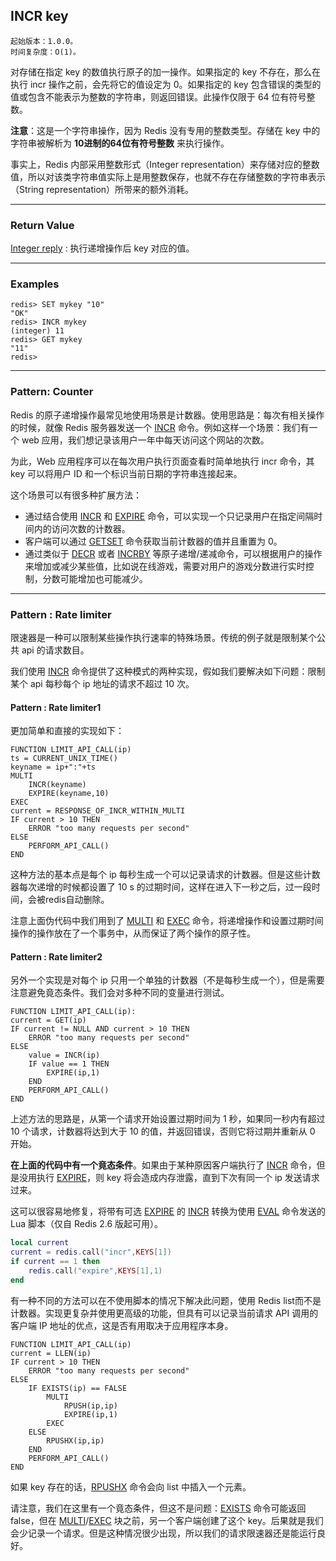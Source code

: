 ## INCR key

    起始版本：1.0.0。
    时间复杂度：O(1)。

对存储在指定 key 的数值执行原子的加一操作。如果指定的 key 不存在，那么在执行 incr 操作之前，会先将它的值设定为 0。如果指定的 key 包含错误的类型的值或包含不能表示为整数的字符串，则返回错误。此操作仅限于 64 位有符号整数。

**注意**：这是一个字符串操作，因为 Redis 没有专用的整数类型。存储在 key 中的字符串被解析为 **10进制的64位有符号整数** 来执行操作。

事实上，Redis 内部采用整数形式（Integer representation）来存储对应的整数值，所以对该类字符串值实际上是用整数保存，也就不存在存储整数的字符串表示（String representation）所带来的额外消耗。

---

### Return Value

[Integer reply](../topics/protocol.md#resp-integers) : 执行递增操作后 key 对应的值。

---

### Examples

```
redis> SET mykey "10"
"OK"
redis> INCR mykey
(integer) 11
redis> GET mykey
"11"
redis> 
```

---

### Pattern: Counter

Redis 的原子递增操作最常见地使用场景是计数器。使用思路是：每次有相关操作的时候，就像 Redis 服务器发送一个 [INCR](incr.md) 命令。例如这样一个场景：我们有一个 web 应用，我们想记录该用户一年中每天访问这个网站的次数。

为此，Web 应用程序可以在每次用户执行页面查看时简单地执行 incr 命令，其 key 可以将用户 ID 和一个标识当前日期的字符串连接起来。

这个场景可以有很多种扩展方法：

- 通过结合使用 [INCR](incr.md) 和 [EXPIRE](expire.md) 命令，可以实现一个只记录用户在指定间隔时间内的访问次数的计数器。
- 客户端可以通过 [GETSET](getset.md) 命令获取当前计数器的值并且重置为 0。
- 通过类似于 [DECR]() 或者 [INCRBY]() 等原子递增/递减命令，可以根据用户的操作来增加或减少某些值，比如说在线游戏，需要对用户的游戏分数进行实时控制，分数可能增加也可能减少。

---

### Pattern : Rate limiter

限速器是一种可以限制某些操作执行速率的特殊场景。传统的例子就是限制某个公共 api 的请求数目。

我们使用 [INCR](incr.md) 命令提供了这种模式的两种实现，假如我们要解决如下问题：限制某个 api 每秒每个 ip 地址的请求不超过 10 次。

#### Pattern : Rate limiter1

更加简单和直接的实现如下：
```
FUNCTION LIMIT_API_CALL(ip)
ts = CURRENT_UNIX_TIME()
keyname = ip+":"+ts
MULTI
    INCR(keyname)
    EXPIRE(keyname,10)
EXEC
current = RESPONSE_OF_INCR_WITHIN_MULTI
IF current > 10 THEN
    ERROR "too many requests per second"
ELSE
    PERFORM_API_CALL()
END
```

这种方法的基本点是每个 ip 每秒生成一个可以记录请求的计数器。但是这些计数器每次递增的时候都设置了 10 s 的过期时间，这样在进入下一秒之后，过一段时间，会被redis自动删除。

注意上面伪代码中我们用到了 [MULTI](multi.md) 和 [EXEC](exec.md) 命令，将递增操作和设置过期时间操作的操作放在了一个事务中，从而保证了两个操作的原子性。

#### Pattern : Rate limiter2

另外一个实现是对每个 ip 只用一个单独的计数器（不是每秒生成一个），但是需要注意避免竟态条件。我们会对多种不同的变量进行测试。

```
FUNCTION LIMIT_API_CALL(ip):
current = GET(ip)
IF current != NULL AND current > 10 THEN
    ERROR "too many requests per second"
ELSE
    value = INCR(ip)
    IF value == 1 THEN
        EXPIRE(ip,1)
    END
    PERFORM_API_CALL()
END
```

上述方法的思路是，从第一个请求开始设置过期时间为 1 秒，如果同一秒内有超过 10 个请求，计数器将达到大于 10 的值，并返回错误，否则它将过期并重新从 0 开始。

**在上面的代码中有一个竟态条件**。如果由于某种原因客户端执行了 [INCR](incr.md) 命令，但是没用执行 [EXPIRE](expire.md)，则 key 将会造成内存泄露，直到下次有同一个 ip 发送请求过来。

这可以很容易地修复，将带有可选 [EXPIRE](expire.md) 的 [INCR](incr.md) 转换为使用 [EVAL](eval.md) 命令发送的 Lua 脚本（仅自 Redis 2.6 版起可用）。

```lua
local current
current = redis.call("incr",KEYS[1])
if current == 1 then
    redis.call("expire",KEYS[1],1)
end
```

有一种不同的方法可以在不使用脚本的情况下解决此问题，使用 Redis list而不是计数器。实现更复杂并使用更高级的功能，但具有可以记录当前请求 API 调用的客户端 IP 地址的优点，这是否有用取决于应用程序本身。

```
FUNCTION LIMIT_API_CALL(ip)
current = LLEN(ip)
IF current > 10 THEN
    ERROR "too many requests per second"
ELSE
    IF EXISTS(ip) == FALSE
        MULTI
            RPUSH(ip,ip)
            EXPIRE(ip,1)
        EXEC
    ELSE
        RPUSHX(ip,ip)
    END
    PERFORM_API_CALL()
END
```

如果 key 存在的话，[RPUSHX](rpushx.md) 命令会向 list 中插入一个元素。

请注意，我们在这里有一个竟态条件，但这不是问题：[EXISTS](exists.md) 命令可能返回 false，但在 [MULTI](multi.md)/[EXEC](exec.md) 块之前，另一个客户端创建了这个 key。后果就是我们会少记录一个请求。但是这种情况很少出现，所以我们的请求限速器还是能运行良好。